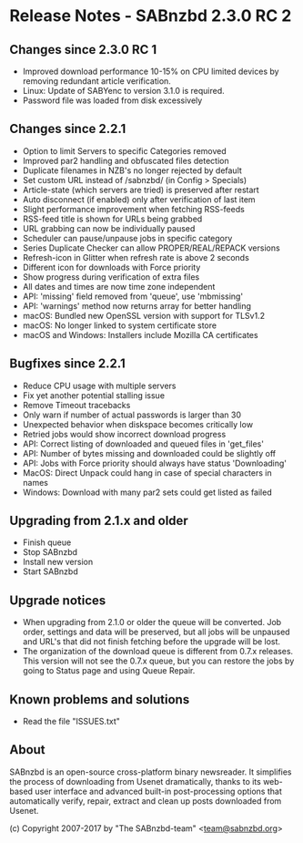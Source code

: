 Release Notes - SABnzbd 2.3.0 RC 2
=========================================================

## Changes since 2.3.0 RC 1
- Improved download performance 10-15% on CPU limited devices
  by removing redundant article verification.
- Linux: Update of SABYenc to version 3.1.0 is required.
- Password file was loaded from disk excessively

## Changes since 2.2.1
- Option to limit Servers to specific Categories removed
- Improved par2 handling and obfuscated files detection
- Duplicate filenames in NZB's no longer rejected by default
- Set custom URL instead of /sabnzbd/ (in Config > Specials)
- Article-state (which servers are tried) is preserved after restart
- Auto disconnect (if enabled) only after verification of last item
- Slight performance improvement when fetching RSS-feeds
- RSS-feed title is shown for URLs being grabbed
- URL grabbing can now be individually paused
- Scheduler can pause/unpause jobs in specific category
- Series Duplicate Checker can allow PROPER/REAL/REPACK versions
- Refresh-icon in Glitter when refresh rate is above 2 seconds
- Different icon for downloads with Force priority
- Show progress during verification of extra files
- All dates and times are now time zone independent
- API: 'missing' field removed from 'queue', use 'mbmissing'
- API: 'warnings' method now returns array for better handling
- macOS: Bundled new OpenSSL version with support for TLSv1.2
- macOS: No longer linked to system certificate store
- macOS and Windows: Installers include Mozilla CA certificates

## Bugfixes since 2.2.1
- Reduce CPU usage with multiple servers
- Fix yet another potential stalling issue
- Remove Timeout tracebacks
- Only warn if number of actual passwords is larger than 30
- Unexpected behavior when diskspace becomes critically low
- Retried jobs would show incorrect download progress
- API: Correct listing of downloaded and queued files in 'get_files'
- API: Number of bytes missing and downloaded could be slightly off
- API: Jobs with Force priority should always have status 'Downloading'
- MacOS: Direct Unpack could hang in case of special characters in names
- Windows: Download with many par2 sets could get listed as failed

## Upgrading from 2.1.x and older
- Finish queue
- Stop SABnzbd
- Install new version
- Start SABnzbd

## Upgrade notices
- When upgrading from 2.1.0 or older the queue will be converted. Job order,
  settings and data will be preserved, but all jobs will be unpaused and
  URL's that did not finish fetching before the upgrade will be lost.
- The organization of the download queue is different from 0.7.x releases.
  This version will not see the 0.7.x queue, but you can restore the jobs
  by going to Status page and using Queue Repair.

## Known problems and solutions
- Read the file "ISSUES.txt"

## About
  SABnzbd is an open-source cross-platform binary newsreader.
  It simplifies the process of downloading from Usenet dramatically, thanks
  to its web-based user interface and advanced built-in post-processing options
  that automatically verify, repair, extract and clean up posts downloaded
  from Usenet.

  (c) Copyright 2007-2017 by "The SABnzbd-team" \<team@sabnzbd.org\>
